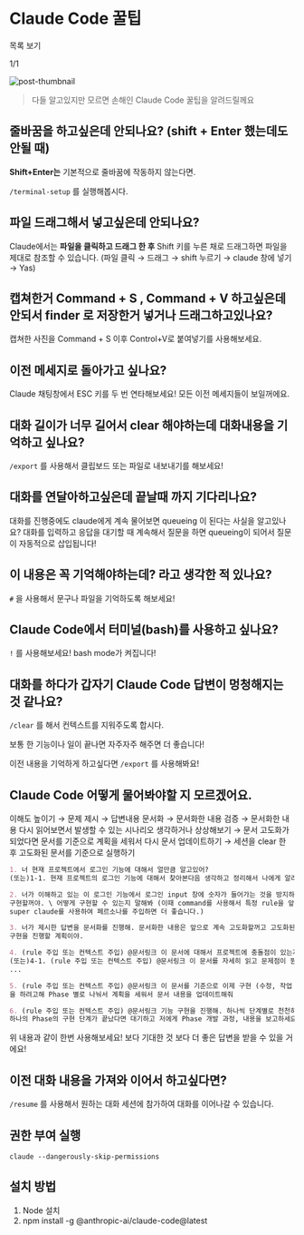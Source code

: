 # Claude Code 꿀팁

목록 보기

1/1

![post-thumbnail](https://velog.velcdn.com/images/nara04040/post/d6f2f185-a3b6-44d3-bc69-9b266543c0aa/image.png)

> 다들 알고있지만 모르면 손해인 Claude Code 꿀팁을 알려드릴께요

## 줄바꿈을 하고싶은데 안되나요? (shift + Enter 했는데도 안될 때)

**Shift+Enter는** 기본적으로 줄바꿈에 작동하지 않는다면.

 `/terminal-setup` 를 실행해봅시다.

## 파일 드래그해서 넣고싶은데 안되나요?

Claude에서는 **파일을 클릭하고 드래그 한 후** Shift 키를 누른 채로 드래그하면 파일을 제대로 참조할 수 있습니다. (파일 클릭 → 드래그 → shift 누르기 → claude 창에 넣기 → Yas)

## 캡쳐한거 Command + S , Command + V 하고싶은데 안되서 finder 로 저장한거 넣거나 드래그하고있나요?

캡쳐한 사진을 Command + S 이후 Control+V로 붙여넣기를 사용해보세요.

## 이전 메세지로 돌아가고 싶나요?

Claude 채팅창에서 ESC 키를 두 번 연타해보세요! 모든 이전 메세지들이 보일꺼에요.

## 대화 길이가 너무 길어서 clear 해야하는데 대화내용을 기억하고 싶나요?

`/export` 를 사용해서 클립보드 또는 파일로 내보내기를 해보세요!

## 대화를 연달아하고싶은데 끝날때 까지 기다리나요?

대화를 진행중에도 claude에게 계속 물어보면 queueing 이 된다는 사실을 알고있나요?
대화를 입력하고 응답을 대기할 때 계속해서 질문을 하면 queueing이 되어서 질문이 자동적으로 삽입됩니다!

## 이 내용은 꼭 기억해야하는데? 라고 생각한 적 있나요?

`#` 을 사용해서 문구나 파일을 기억하도록 해보세요!

## Claude Code에서 터미널(bash)를 사용하고 싶나요?

`!` 를 사용해보세요! bash mode가 켜집니다!

## 대화를 하다가 갑자기 Claude Code 답변이 멍청해지는 것 같나요?

`/clear` 를 해서 컨텍스트를 지워주도록 합시다.

보통 한 기능이나 일이 끝나면 자주자주 해주면 더 좋습니다!

이전 내용을 기억하게 하고싶다면 `/export` 를 사용해봐요!

## Claude Code 어떻게 물어봐야할 지 모르겠어요.

이해도 높이기 → 문제 제시 → 답변내용 문서화 → 문서화한 내용 검증 → 문서화한 내용 다시 읽어보면서 발생할 수 있는 시나리오 생각하거나 상상해보기 → 문서 고도화가 되었다면 문서를 기준으로 계획을 세워서 다시 문서 업데이트하기 → 세션을 clear 한 후 고도화된 문서를 기준으로 실행하기

```markdown
1. 너 현재 프로젝트에서 로그인 기능에 대해서 얼만큼 알고있어? 
(또는)1-1. 현재 프로젝트의 로그인 기능에 대해서 찾아본다음 생각하고 정리해서 나에게 알려줘

2. 너가 이해하고 있는 이 로그인 기능에서 로그인 input 창에 숫자가 들어가는 것을 방지하는 기능을 
구현할꺼야. \ 어떻게 구현할 수 있는지 말해봐 (이때 command를 사용해서 특정 rule을 앞에 추가하거나,
super claude를 사용하여 페르소나를 주입하면 더 좋습니다.)

3. 너가 제시한 답변을 문서화를 진행해. 문서화한 내용은 앞으로 계속 고도화할꺼고 고도화된 문서 기준으로
구현을 진행할 계획이야.

4. (rule 주입 또는 컨텍스트 주입) @문서링크 이 문서에 대해서 프로젝트에 충돌점이 있는지 판단해봐
(또는)4-1. (rule 주입 또는 컨텍스트 주입) @문서링크 이 문서를 자세히 읽고 문제점이 뭔지 비판적인 시선에서 보고 답변해
...

5. (rule 주입 또는 컨텍스트 주입) @문서링크 이 문서를 기준으로 이제 구현 (수정, 작업 등등 프롬프트를 사용해도 좋습니다.)
을 하려고해 Phase 별로 나눠서 계획을 세워서 문서 내용을 업데이트해줘

6. (rule 주입 또는 컨텍스트 주입) @문서링크 기능 구현을 진행해. 하나씩 단계별로 천천히 구현을 진행하세요.
하나의 Phase의 구현 단계가 끝났다면 대기하고 저에게 Phase 개발 과정, 내용을 보고하세요.
```

위 내용과 같이 한번 사용해보세요! 보다 기대한 것 보다 더 좋은 답변을 받을 수 있을 거에요!

## 이전 대화 내용을 가져와 이어서 하고싶다면?

`/resume` 를 사용해서 원하는 대화 세션에 참가하여 대화를 이어나갈 수 있습니다.

## 권한 부여 실행

```
claude --dangerously-skip-permissions
```

## 설치 방법

1. Node 설치
2. npm install -g @anthropic-ai/claude-code@latest

